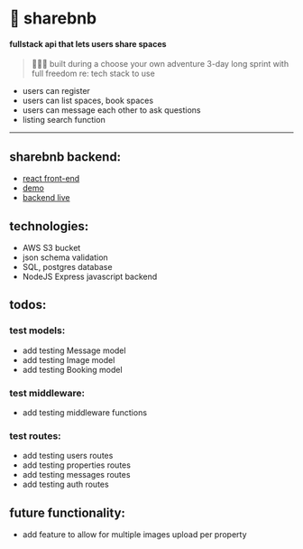 #  🏡 sharebnb
#### fullstack api that lets users share spaces
>  👩🏻‍💻 built during a choose your own adventure 3-day long sprint with full freedom re: tech stack to use
* users can register
* users can list spaces, book spaces
* users can message each other to ask questions
* listing search function
--------------------------------------------------------
## sharebnb backend:
* [react front-end](https://github.com/jumehan/sharebnb-frontend)
* [demo](http://sharebnb-jmh.surge.sh)
* [backend live](https://r27-sharebnb-jmh.herokuapp.com)

## technologies:
* AWS S3 bucket
* json schema validation
* SQL, postgres database
* NodeJS Express javascript backend

## todos:
### test models:
* add testing Message model
* add testing Image model
* add testing Booking model

### test middleware:
* add testing middleware functions

### test routes:
* add testing users routes
* add testing properties routes
* add testing messages routes
* add testing auth routes

## future functionality:
* add feature to allow for multiple images upload per property